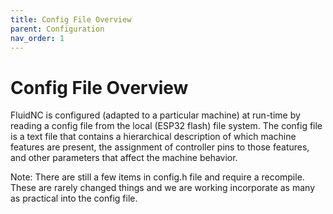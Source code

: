 ```yaml
---
title: Config File Overview
parent: Configuration
nav_order: 1
---
```


# Config File Overview

FluidNC is configured (adapted to a particular machine) at run-time by reading a config file from the local (ESP32 flash) file system. The config file is a text file that contains a hierarchical description of which machine features are present, the assignment of controller pins to those features, and other parameters that affect the machine behavior.

Note: There are still a few items in config.h file and require a recompile. These are rarely changed things and we are working incorporate as many as practical into the config file.

